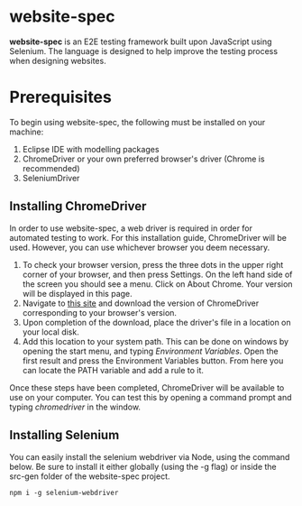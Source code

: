 # website-spec
<b>website-spec</b> is an E2E testing framework built upon JavaScript using Selenium. The language is designed to help improve the testing process when designing websites.

# Prerequisites 
To begin using website-spec, the following must be installed on your machine:
<ol>
<li> Eclipse IDE with modelling packages </li>
<li> ChromeDriver or your own preferred browser's driver (Chrome is recommended) </li>
<li> SeleniumDriver </li>
</ol>



## Installing ChromeDriver
In order to use website-spec, a web driver is required in order for automated testing to work. For this installation guide, ChromeDriver will be used. However, you can use whichever browser you deem necessary.

<ol>
<li> To check your browser version, press the three dots in the upper right corner of your browser, and then press Settings. On the left hand side of the screen you should see a menu. Click on About Chrome. Your version will be displayed in this page. </li>
<li> Navigate to <a href="https://chromedriver.chromium.org/">this site</a> and download the version of ChromeDriver corresponding to your browser's version. </li>
<li> Upon completion of the download, place the driver's file in a location on your local disk. </li>
<li> Add this location to your system path. This can be done on windows by opening the start menu, and typing <i>Environment Variables</i>. Open the first result and press the Environment Variables button. From here you can locate the PATH variable and add a rule to it. </li>
</ol>

Once these steps have been completed, ChromeDriver will be available to use on your computer. You can test this by opening a command prompt and typing <i>chromedriver</i> in the window.

## Installing Selenium

You can easily install the selenium webdriver via Node, using the command below. Be sure to install it either globally (using the -g flag) or inside the src-gen folder of the website-spec project. 

```node
npm i -g selenium-webdriver
```
